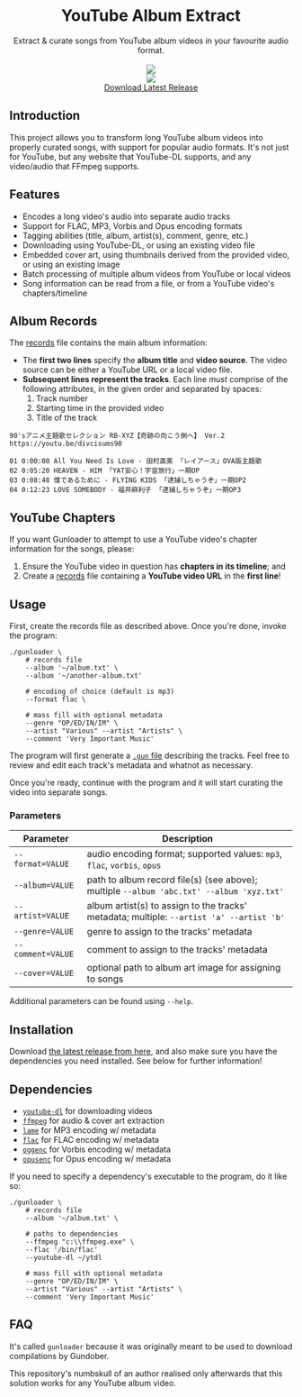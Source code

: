 <html>
    <h1 align='center'>
        YouTube Album Extract
    </h1>
    <p align='center'>
        Extract & curate songs from YouTube album videos in your favourite audio format.
        <br>
        <br>
        <img src='https://user-images.githubusercontent.com/10241434/135048812-156d9a9a-0218-42e8-9bcf-1b67ff7acbef.png'>
        <br>
        <img src='https://user-images.githubusercontent.com/10241434/135047939-dc7c2d36-a10c-4be2-ae0c-4961c3cb1a20.png'>
        <br>
        <a href='https://github.com/yumiris/Gunloader/releases/latest'>Download Latest Release</a>
    </p>
</html>

## Introduction

This project allows you to transform long YouTube album videos into properly curated songs, with support for popular audio formats. It's not just for YouTube, but any website that YouTube-DL supports, and any video/audio that FFmpeg supports.

## Features

- Encodes a long video's audio into separate audio tracks
- Support for FLAC, MP3, Vorbis and Opus encoding formats
- Tagging abilities (title, album, artist(s), comment, genre, etc.)
- Downloading using YouTube-DL, or using an existing video file
- Embedded cover art, using thumbnails derived from the provided video, or using an existing image
- Batch processing of multiple album videos from YouTube or local videos
- Song information can be read from a file, or from a YouTube video's chapters/timeline

## Album Records

The [records](./doc/album.md) file contains the main album information:

- The **first two lines** specify the **album title** and **video source**. The video source can be either a YouTube URL or a local video file.
- **Subsequent lines represent the tracks**. Each line *must* comprise of the following attributes, in the given order and separated by spaces:
  1. Track number
  2. Starting time in the provided video
  3. Title of the track

```
90'sアニメ主題歌セレクション RB-XYZ【奇跡の向こう側へ】 Ver.2
https://youtu.be/divcisums90

01 0:00:00 All You Need Is Love - 田村直美 「レイアース」OVA版主題歌
02 0:05:20 HEAVEN - HIM 「YAT安心！宇宙旅行」一期OP
03 0:08:48 僕であるために - FLYING KIDS 「逮捕しちゃうぞ」一期OP2
04 0:12:23 LOVE SOMEBODY - 福井麻利子 「逮捕しちゃうぞ」一期OP3
```

## YouTube Chapters

If you want Gunloader to attempt to use a YouTube video's chapter information for the songs, please:

1. Ensure the YouTube video in question has **chapters in its timeline**; and
2. Create a [records](./doc/album.md) file containing a **YouTube video URL** in the **first line**!

## Usage

First, create the records file as described above. Once you're done, invoke the program:

```shell
./gunloader \
    # records file
    --album '~/album.txt' \
    --album '~/another-album.txt'

    # encoding of choice (default is mp3)
    --format flac \

    # mass fill with optional metadata
    --genre "OP/ED/IN/IM" \
    --artist "Various" --artist "Artists" \
    --comment 'Very Important Music'
```

The program will first generate a [`.gun` file](./doc/compiling.md) describing the tracks. Feel free to review and edit each track's metadata and whatnot as necessary.

Once you're ready, continue with the program and it will start curating the video into separate songs.

### Parameters

| Parameter         | Description                                                                              |
| ----------------- | ---------------------------------------------------------------------------------------- |
| `--format=VALUE`  | audio encoding format; supported values: `mp3`, `flac`, `vorbis`, `opus`                 |
| `--album=VALUE`   | path to album record file(s) (see above); multiple `--album 'abc.txt' --album 'xyz.txt'` |
| `--artist=VALUE`  | album artist(s) to assign to the tracks' metadata; multiple: `--artist 'a' --artist 'b'` |
| `--genre=VALUE`   | genre to assign to the tracks' metadata                                                  |
| `--comment=VALUE` | comment to assign to the tracks' metadata                                                |
| `--cover=VALUE`   | optional path to album art image for assigning to songs                                  |

Additional parameters can be found using `--help`.

## Installation

Download [the latest release from here](https://github.com/yumiris/Gunloader/releases/latest), and also make sure you have the dependencies you need installed. See below for further information!

## Dependencies

- [`youtube-dl`](https://ytdl-org.github.io/youtube-dl/) for downloading videos
- [`ffmpeg`](https://www.ffmpeg.org/) for audio & cover art extraction
- [`lame`](https://lame.sourceforge.net/) for MP3 encoding w/ metadata
- [`flac`](https://xiph.org/flac/) for FLAC encoding w/ metadata
- [`oggenc`](https://www.xiph.org/vorbis/) for Vorbis encoding w/ metadata
- [`opusenc`](https://wiki.xiph.org/Opus-tools) for Opus encoding w/ metadata

If you need to specify a dependency's executable to the program, do it like so:

```shell
./gunloader \
    # records file
    --album '~/album.txt' \

    # paths to dependencies
    --ffmpeg "c:\\ffmpeg.exe" \
    --flac '/bin/flac'
    --youtube-dl ~/ytdl

    # mass fill with optional metadata
    --genre "OP/ED/IN/IM" \
    --artist "Various" --artist "Artists" \
    --comment 'Very Important Music'
```

## FAQ

It's called `gunloader` because it was originally meant to be used to download compilations by Gundober.

This repository's numbskull of an author realised only afterwards that this solution works for any YouTube album video.
